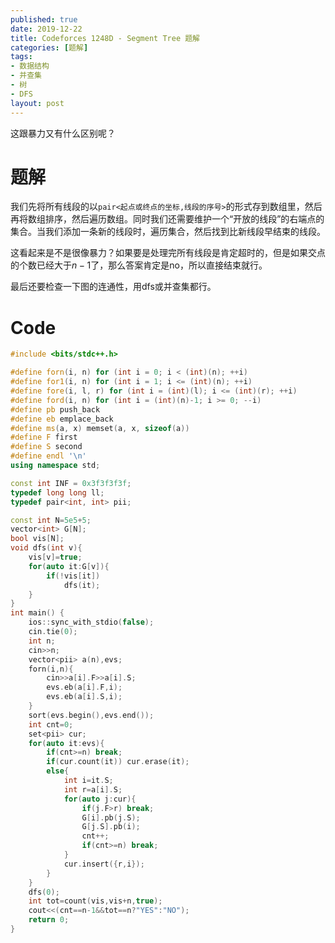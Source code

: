 ```yaml
---
published: true
date: 2019-12-22
title: Codeforces 1248D - Segment Tree 题解
categories: [题解]
tags: 
- 数据结构
- 并查集
- 树
- DFS
layout: post
---
```

这跟暴力又有什么区别呢？
<!--more-->

# 题解

我们先将所有线段的以`pair<起点或终点的坐标,线段的序号>`的形式存到数组里，然后再将数组排序，然后遍历数组。同时我们还需要维护一个“开放的线段”的右端点的集合。当我们添加一条新的线段时，遍历集合，然后找到比新线段早结束的线段。

这看起来是不是很像暴力？如果要是处理完所有线段是肯定超时的，但是如果交点的个数已经大于$n-1$了，那么答案肯定是no，所以直接结束就行。

最后还要检查一下图的连通性，用dfs或并查集都行。

# Code
```cpp
#include <bits/stdc++.h>

#define forn(i, n) for (int i = 0; i < (int)(n); ++i)
#define for1(i, n) for (int i = 1; i <= (int)(n); ++i)
#define fore(i, l, r) for (int i = (int)(l); i <= (int)(r); ++i)
#define ford(i, n) for (int i = (int)(n)-1; i >= 0; --i)
#define pb push_back
#define eb emplace_back
#define ms(a, x) memset(a, x, sizeof(a))
#define F first
#define S second
#define endl '\n'
using namespace std;

const int INF = 0x3f3f3f3f;
typedef long long ll;
typedef pair<int, int> pii;

const int N=5e5+5;
vector<int> G[N];
bool vis[N];
void dfs(int v){
    vis[v]=true;
    for(auto it:G[v]){
        if(!vis[it])
            dfs(it);
    }
}
int main() {
    ios::sync_with_stdio(false);
    cin.tie(0);
	int n;
    cin>>n;
    vector<pii> a(n),evs;
    forn(i,n){
        cin>>a[i].F>>a[i].S;
        evs.eb(a[i].F,i);
        evs.eb(a[i].S,i);
    }
    sort(evs.begin(),evs.end());
    int cnt=0;
    set<pii> cur;
    for(auto it:evs){
        if(cnt>=n) break;
        if(cur.count(it)) cur.erase(it);
        else{
            int i=it.S;
            int r=a[i].S;
            for(auto j:cur){
                if(j.F>r) break;
                G[i].pb(j.S);
                G[j.S].pb(i);
                cnt++;
                if(cnt>=n) break;
            }
            cur.insert({r,i});
        }
    }
    dfs(0);
    int tot=count(vis,vis+n,true);
    cout<<(cnt==n-1&&tot==n?"YES":"NO");
    return 0;
}
```
